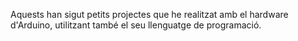 Aquests han sigut petits projectes que he realitzat amb el hardware d'Arduino, utilitzant també el seu llenguatge de programació.
